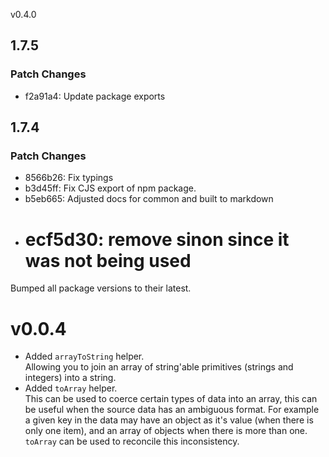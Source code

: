 v0.4.0

## 1.7.5

### Patch Changes

- f2a91a4: Update package exports

## 1.7.4

### Patch Changes

- 8566b26: Fix typings
- b3d45ff: Fix CJS export of npm package.
- b5eb665: Adjusted docs for common and built to markdown
- # ecf5d30: remove sinon since it was not being used

Bumped all package versions to their latest.

# v0.0.4

- Added `arrayToString` helper.  
  Allowing you to join an array of string'able primitives (strings and integers)
  into a string.
- Added `toArray` helper.  
  This can be used to coerce certain types of data into an array, this can be
  useful when the source data has an ambiguous format. For example a given key
  in the data may have an object as it's value (when there is only one item),
  and an array of objects when there is more than one. `toArray` can be used to
  reconcile this inconsistency.

